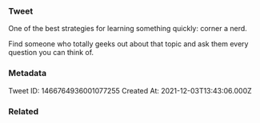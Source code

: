 ### Tweet
One of the best strategies for learning something quickly: corner a nerd.

Find someone who totally geeks out about that topic and ask them every question you can think of.

### Metadata
Tweet ID: 1466764936001077255
Created At: 2021-12-03T13:43:06.000Z

### Related


